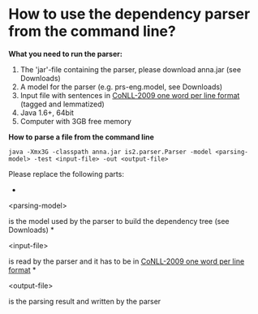 # How to use the dependency parser from the command line? #

**What you need to run the parser:**

  1. The 'jar'-file containing the parser, please download anna.jar (see Downloads)
  1. A model for the parser (e.g. prs-eng.model, see Downloads)
  1. Input file with sentences in [CoNLL-2009 one word per line format](http://ufal.mff.cuni.cz/conll2009-st/task-description.html) (tagged and lemmatized)
  1. Java 1.6+, 64bit
  1. Computer with 3GB free memory

**How to parse a file from the command line**

`java -Xmx3G -classpath anna.jar is2.parser.Parser -model <parsing-model> -test <input-file> -out <output-file>`

Please replace the following parts:

  * 

&lt;parsing-model&gt;

 is the model used by the parser to build the dependency tree (see Downloads)
  * 

&lt;input-file&gt;

 is read by the parser and it has to be in [CoNLL-2009 one word per line format](http://ufal.mff.cuni.cz/conll2009-st/task-description.html)
  * 

&lt;output-file&gt;

 is the parsing result and written by the parser
